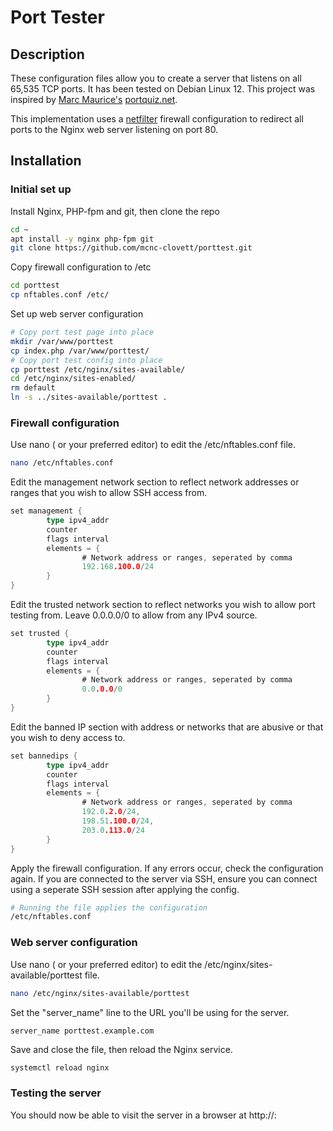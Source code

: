 # Port Tester
## Description
These configuration files allow you to create a server that listens on all 65,535 TCP ports. It has been tested on Debian Linux 12. This project was inspired by [Marc Maurice's](http://marcmaurice.fr/) [portquiz.net](http://portquiz.net).

This implementation uses a [netfilter](https://www.nftables.org) firewall configuration to redirect all ports to the Nginx web server listening on port 80.

## Installation
### Initial set up
Install Nginx, PHP-fpm and git, then clone the repo
```sh
cd ~
apt install -y nginx php-fpm git
git clone https://github.com/mcnc-clovett/porttest.git
```

Copy firewall configuration to /etc
```sh
cd porttest
cp nftables.conf /etc/
```

Set up web server configuration
```sh
# Copy port test page into place
mkdir /var/www/porttest
cp index.php /var/www/porttest/
# Copy port test config into place
cp porttest /etc/nginx/sites-available/
cd /etc/nginx/sites-enabled/
rm default
ln -s ../sites-available/porttest .
```

### Firewall configuration
Use nano ( or your preferred editor) to edit the /etc/nftables.conf file.
```sh
nano /etc/nftables.conf
```

Edit the management network section to reflect network addresses or ranges that you wish to allow SSH access from.
```go
set management {
        type ipv4_addr
        counter
        flags interval
        elements = {
                # Network address or ranges, seperated by comma
                192.168.100.0/24
        }
}
```

Edit the trusted network section to reflect networks you wish to allow port testing from. Leave 0.0.0.0/0 to allow from any IPv4 source.
```go
set trusted {
        type ipv4_addr
        counter
        flags interval
        elements = {
                # Network address or ranges, seperated by comma
                0.0.0.0/0
        }
}
```

Edit the banned IP section with address or networks that are abusive or that you wish to deny access to.
```go
set bannedips {
        type ipv4_addr
        counter
        flags interval
        elements = {
                # Network address or ranges, seperated by comma
                192.0.2.0/24,
                198.51.100.0/24,
                203.0.113.0/24
        }
}
```

Apply the firewall configuration. If any errors occur, check the configuration again. If you are connected to the server via SSH, ensure you can connect using a seperate SSH session after applying the config.
```sh
# Running the file applies the configuration
/etc/nftables.conf
```

### Web server configuration
Use nano ( or your preferred editor) to edit the /etc/nginx/sites-available/porttest file.
```sh
nano /etc/nginx/sites-available/porttest
```

Set the "server\_name" line to the URL you'll be using for the server.
```nginx
server_name porttest.example.com
```

Save and close the file, then reload the Nginx service.
```sh
systemctl reload nginx
```

### Testing the server
You should now be able to visit the server in a browser at http://<ipaddress>:<port>
